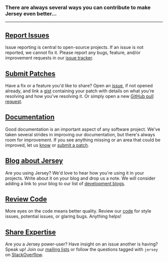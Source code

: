 [//]: # " Copyright (c) 2018 Oracle and/or its affiliates. All rights reserved. "
[//]: # "  "
[//]: # " This program and the accompanying materials are made available under the "
[//]: # " terms of the Eclipse Public License v. 2.0, which is available at "
[//]: # " http://www.eclipse.org/legal/epl-2.0. "
[//]: # "  "
[//]: # " This Source Code may also be made available under the following Secondary "
[//]: # " Licenses when the conditions for such availability set forth in the "
[//]: # " Eclipse Public License v. 2.0 are satisfied: GNU General Public License, "
[//]: # " version 2 with the GNU Classpath Exception, which is available at "
[//]: # " https://www.gnu.org/software/classpath/license.html. "
[//]: # "  "
[//]: # " SPDX-License-Identifier: EPL-2.0 OR GPL-2.0 WITH Classpath-exception-2.0 "

### There are always several ways you can contribute to make Jersey even better...

---

<h2><a class="headerlink" href="https://github.com/eclipse-ee4j/jersey/issues">
    <var class="icon-bug"></var> Report Issues
</a></h2>

Issue reporting is central to open-source projects. If an issue is not reported,
we cannot fix it. Please report any bugs, feature, and/or improvement requests in our
[issue tracker][jersey-jira].


<h2><a class="headerlink" href="scm.html">
    <var class="icon-code-fork"></var> Submit Patches
</a></h2>

Have a fix or a feature you\'d like to share?  Open an [issue][jersey-jira], if not opened
already, and link a [gist][gist] containing your patch with details on what you\'re resolving
and how you\'ve resolving it. Or simply open a new [GitHub pull request][gpr].


<h2><a class="headerlink" href="{{ site.links.newJerseyURL }}/documentation/latest/index.html">
    <var class="icon-pencil"></var> Documentation
</a></h2>

Good documentation is an important aspect of any software project. We\'ve
taken several strides in improving our documentation, but there\'s always room
for improvement.  If you see anything missing or an area that could be improved,
let us [know][jersey-jira] or [submit a patch][scm].


<h2><a class="headerlink" href="bloggers.html">
    <var class="icon-rss"></var> Blog about Jersey
</a></h2>

Are you using Jersey? We\'d love to hear how you\'re using it in your projects.
Write about it on your blog and drop us a note. We will consider adding a link
to your blog to our list of [development blogs][bloggers].


<h2><a class="headerlink" href="scm.html">
    <var class="icon-eye-open"></var> Review Code
</a></h2>

More eyes on the code means better quality.  Review our [code][scm] for style issues,
potential issues, or glaring bugs. Anything helps!


<h2><a class="headerlink" href="http://stackoverflow.com/questions/tagged/jersey">
    <var class="icon-comments"></var> Share Expertise
</a></h2>

Are you a Jersey power-user? Have insight on an issue another is having? Speak up!
Join our [mailing lists][list] or follow the questions tagged with `jersey` on
[StackOverflow][stack].


[stack]: http://stackoverflow.com/questions/tagged/jersey
[jersey-jira]: https://github.com/eclipse-ee4j/jersey/issues
[gist]: https://gist.github.com/
[gpr]: https://help.github.com/articles/using-pull-requests

[list]: mailing.html
[bloggers]: bloggers.html
[scm]: scm.html

